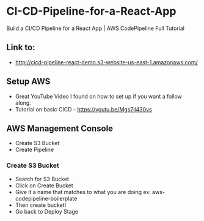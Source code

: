 # CI-CD-Pipeline-for-a-React-App
Build a CI/CD Pipeline for a React App | AWS CodePipeline Full Tutorial

## Link to:
 - http://cicd-pipeline-react-demo.s3-website-us-east-1.amazonaws.com/
## Setup AWS
  * Great YouTube Video I found on how to set up if you want a follow along.
  * Tutorial on basic CICD - https://youtu.be/Mgs7jl430vs
## AWS Management Console
  * Create S3 Bucket
  * Create Pipeline
### Create S3 Bucket
  * Search for S3 Bucket
  * Click on Create Bucket
  * Give it a name that matches to what you are doing ex: aws-codepipeline-boilerplate
  * Then create bucket!
  * Go back to Deploy Stage






